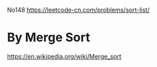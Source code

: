 No148
https://leetcode-cn.com/problems/sort-list/

# By Merge Sort
https://en.wikipedia.org/wiki/Merge_sort
